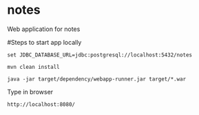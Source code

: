 # notes
Web application for notes

#Steps to start app locally
```
set JDBC_DATABASE_URL=jdbc:postgresql://localhost:5432/notes
```
```
mvn clean install
```
```
java -jar target/dependency/webapp-runner.jar target/*.war
```
Type in browser
```
http://localhost:8080/
```
